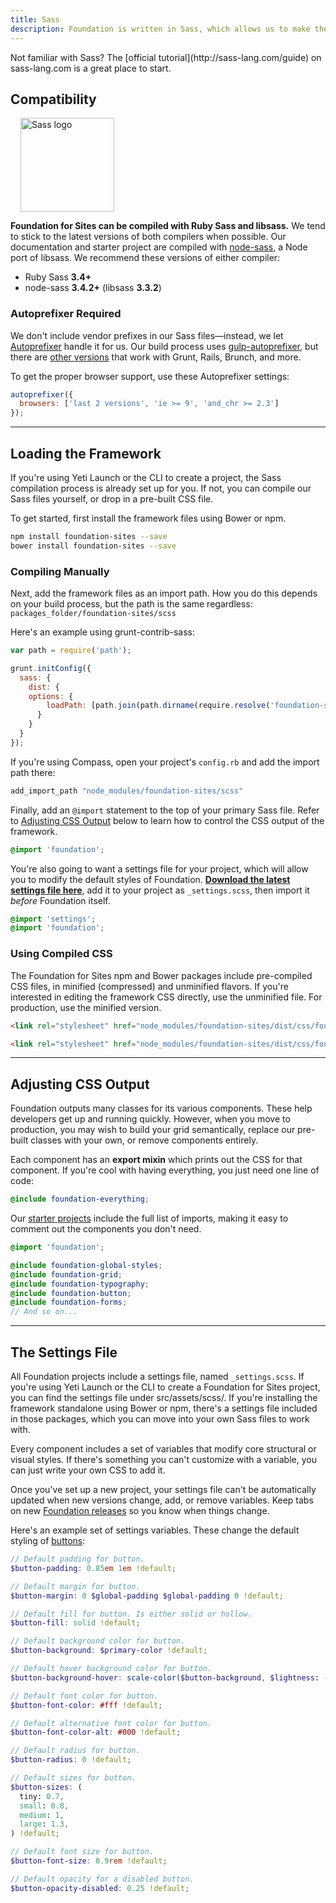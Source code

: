 ```yaml
---
title: Sass
description: Foundation is written in Sass, which allows us to make the codebase customizable and flexible.
---
```


<div class="primary callout">
  <p>Not familiar with Sass? The [official tutorial](http://sass-lang.com/guide) on sass-lang.com is a great place to start.</p>
</div>

## Compatibility

<img src="assets/img/logos/sass-logo.svg" alt="Sass logo" class="float-right" style="width: 150px; height: 150px; margin-left: 1rem;">

**Foundation for Sites can be compiled with Ruby Sass and libsass.** We tend to stick to the latest versions of both compilers when possible. Our documentation and starter project are compiled with [node-sass](https://github.com/sass/node-sass), a Node port of libsass. We recommend these versions of either compiler:

- Ruby Sass **3.4+**
- node-sass **3.4.2+** (libsass **3.3.2**)

### Autoprefixer Required

We don't include vendor prefixes in our Sass files&mdash;instead, we let [Autoprefixer](https://github.com/postcss/autoprefixer) handle it for us. Our build process uses [gulp-autoprefixer](https://github.com/sindresorhus/gulp-autoprefixer), but there are [other versions](https://github.com/postcss/autoprefixer#usage) that work with Grunt, Rails, Brunch, and more.

To get the proper browser support, use these Autoprefixer settings:

```js
autoprefixer({
  browsers: ['last 2 versions', 'ie >= 9', 'and_chr >= 2.3']
});
```

---

## Loading the Framework

If you're using Yeti Launch or the CLI to create a project, the Sass compilation process is already set up for you. If not, you can compile our Sass files yourself, or drop in a pre-built CSS file.

To get started, first install the framework files using Bower or npm.

```bash
npm install foundation-sites --save
bower install foundation-sites --save
```

### Compiling Manually

Next, add the framework files as an import path. How you do this depends on your build process, but the path is the same regardless: `packages_folder/foundation-sites/scss`

Here's an example using grunt-contrib-sass:

```js
var path = require('path');

grunt.initConfig({
  sass: {
    dist: {
    options: {
        loadPath: [path.join(path.dirname(require.resolve('foundation-sites')), '../scss']
      }
    }
  }
});
```

If you're using Compass, open your project's `config.rb` and add the import path there:

```ruby
add_import_path "node_modules/foundation-sites/scss"
```

Finally, add an `@import` statement to the top of your primary Sass file. Refer to [Adjusting CSS Output](#adjusting-css-output) below to learn how to control the CSS output of the framework.

```scss
@import 'foundation';
```

You're also going to want a settings file for your project, which will allow you to modify the default styles of Foundation. **[Download the latest settings file here](https://raw.githubusercontent.com/zurb/foundation-sites/master/scss/settings/_settings.scss)**, add it to your project as `_settings.scss`, then import it *before* Foundation itself.

```scss
@import 'settings';
@import 'foundation';
```

### Using Compiled CSS

The Foundation for Sites npm and Bower packages include pre-compiled CSS files, in minified (compressed) and unminified flavors. If you're interested in editing the framework CSS directly, use the unminified file. For production, use the minified version.

```html
<link rel="stylesheet" href="node_modules/foundation-sites/dist/css/foundation-sites.css">

<link rel="stylesheet" href="node_modules/foundation-sites/dist/css/foundation-sites.min.css">
```

---

## Adjusting CSS Output

Foundation outputs many classes for its various components. These help developers get up and running quickly. However, when you move to production, you may wish to build your grid semantically, replace our pre-built classes with your own, or remove components entirely.

Each component has an **export mixin** which prints out the CSS for that component. If you're cool with having everything, you just need one line of code:

```scss
@include foundation-everything;
```

Our [starter projects](starter-projects.html) include the full list of imports, making it easy to comment out the components you don't need.

```scss
@import 'foundation';

@include foundation-global-styles;
@include foundation-grid;
@include foundation-typography;
@include foundation-button;
@include foundation-forms;
// And so on...
```

---

## The Settings File

All Foundation projects include a settings file, named `_settings.scss`. If you're using Yeti Launch or the CLI to create a Foundation for Sites project, you can find the settings file under src/assets/scss/. If you're installing the framework standalone using Bower or npm, there's a settings file included in those packages, which you can move into your own Sass files to work with.

Every component includes a set of variables that modify core structural or visual styles. If there's something you can't customize with a variable, you can just write your own CSS to add it.

<div class="callout warning">
  <p>Once you've set up a new project, your settings file can't be automatically updated when new versions change, add, or remove variables. Keep tabs on new <a href="https://github.com/zurb/foundation/releases">Foundation releases</a> so you know when things change.</p>
</div>

Here's an example set of settings variables. These change the default styling of [buttons](button.html):

```scss
// Default padding for button.
$button-padding: 0.85em 1em !default;

// Default margin for button.
$button-margin: 0 $global-padding $global-padding 0 !default;

// Default fill for button. Is either solid or hollow.
$button-fill: solid !default;

// Default background color for button.
$button-background: $primary-color !default;

// Default hover background color for button.
$button-background-hover: scale-color($button-background, $lightness: -15%) !default;

// Default font color for button.
$button-font-color: #fff !default;

// Default alternative font color for button.
$button-font-color-alt: #000 !default;

// Default radius for button.
$button-radius: 0 !default;

// Default sizes for button.
$button-sizes: (
  tiny: 0.7,
  small: 0.8,
  medium: 1,
  large: 1.3,
) !default;

// Default font size for button.
$button-font-size: 0.9rem !default;

// Default opacity for a disabled button.
$button-opacity-disabled: 0.25 !default;
```
